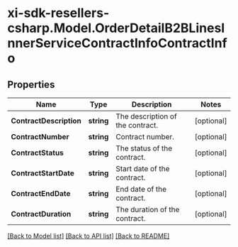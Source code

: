 # xi-sdk-resellers-csharp.Model.OrderDetailB2BLinesInnerServiceContractInfoContractInfo

## Properties

Name | Type | Description | Notes
------------ | ------------- | ------------- | -------------
**ContractDescription** | **string** | The description of the contract. | [optional] 
**ContractNumber** | **string** | Contract number. | [optional] 
**ContractStatus** | **string** | The status of the contract. | [optional] 
**ContractStartDate** | **string** | Start date of the contract. | [optional] 
**ContractEndDate** | **string** | End date of the contract. | [optional] 
**ContractDuration** | **string** | The duration of the contract. | [optional] 

[[Back to Model list]](../README.md#documentation-for-models) [[Back to API list]](../README.md#documentation-for-api-endpoints) [[Back to README]](../README.md)

